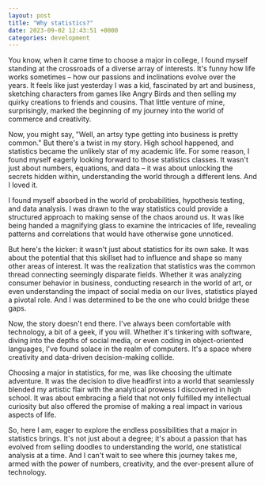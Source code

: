 ```yaml
---
layout: post
title: "Why statistics?"
date: 2023-09-02 12:43:51 +0000
categories: development
---
```


You know, when it came time to choose a major in college, I found myself standing at the crossroads of a diverse array of interests. It's funny how life works sometimes – how our passions and inclinations evolve over the years. It feels like just yesterday I was a kid, fascinated by art and business, sketching characters from games like Angry Birds and then selling my quirky creations to friends and cousins. That little venture of mine, surprisingly, marked the beginning of my journey into the world of commerce and creativity.

Now, you might say, "Well, an artsy type getting into business is pretty common." But there's a twist in my story. High school happened, and statistics became the unlikely star of my academic life. For some reason, I found myself eagerly looking forward to those statistics classes. It wasn't just about numbers, equations, and data – it was about unlocking the secrets hidden within, understanding the world through a different lens. And I loved it.

I found myself absorbed in the world of probabilities, hypothesis testing, and data analysis. I was drawn to the way statistics could provide a structured approach to making sense of the chaos around us. It was like being handed a magnifying glass to examine the intricacies of life, revealing patterns and correlations that would have otherwise gone unnoticed.

But here's the kicker: it wasn't just about statistics for its own sake. It was about the potential that this skillset had to influence and shape so many other areas of interest. It was the realization that statistics was the common thread connecting seemingly disparate fields. Whether it was analyzing consumer behavior in business, conducting research in the world of art, or even understanding the impact of social media on our lives, statistics played a pivotal role. And I was determined to be the one who could bridge these gaps.

Now, the story doesn't end there. I've always been comfortable with technology, a bit of a geek, if you will. Whether it's tinkering with software, diving into the depths of social media, or even coding in object-oriented languages, I've found solace in the realm of computers. It's a space where creativity and data-driven decision-making collide.

Choosing a major in statistics, for me, was like choosing the ultimate adventure. It was the decision to dive headfirst into a world that seamlessly blended my artistic flair with the analytical prowess I discovered in high school. It was about embracing a field that not only fulfilled my intellectual curiosity but also offered the promise of making a real impact in various aspects of life.

So, here I am, eager to explore the endless possibilities that a major in statistics brings. It's not just about a degree; it's about a passion that has evolved from selling doodles to understanding the world, one statistical analysis at a time. And I can't wait to see where this journey takes me, armed with the power of numbers, creativity, and the ever-present allure of technology.
